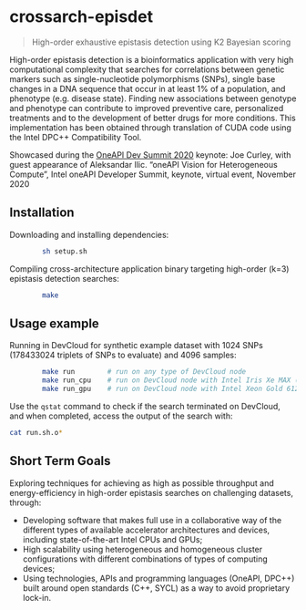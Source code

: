 # crossarch-episdet
> High-order exhaustive epistasis detection using K2 Bayesian scoring

High-order epistasis detection is a bioinformatics application with very high computational complexity that searches for correlations between genetic markers such as single-nucleotide polymorphisms (SNPs), single base changes in a DNA sequence that occur in at least 1% of a population, and phenotype (e.g. disease state).
Finding new associations between genotype and phenotype can contribute to improved preventive care, personalized treatments and to the development of better drugs for more conditions. 
This implementation has been obtained through translation of CUDA code using the Intel DPC++ Compatibility Tool.

Showcased during the [OneAPI Dev Summit 2020](https://www.oneapi.com/events/devcon2020/) keynote: Joe Curley, with guest appearance of Aleksandar Ilic. “oneAPI Vision for Heterogeneous Compute”, Intel oneAPI Developer Summit, keynote, virtual event, November 2020

## Installation

Downloading and installing dependencies:
```bash
        sh setup.sh
```

Compiling cross-architecture application binary targeting high-order (k=3) epistasis detection searches:
```bash
        make
```

## Usage example

Running in DevCloud for synthetic example dataset with 1024 SNPs (178433024 triplets of SNPs to evaluate) and 4096 samples:
```bash
        make run        # run on any type of DevCloud node
        make run_cpu    # run on DevCloud node with Intel Iris Xe MAX (CPU)
        make run_gpu    # run on DevCloud node with Intel Xeon Gold 6128 (CPU)
```

Use the `qstat` command to check if the search terminated on DevCloud, and when completed, access the output of the search with:
```bash
cat run.sh.o*
```

## Short Term Goals

Exploring techniques for achieving as high as possible throughput and energy-efficiency in high-order epistasis searches on challenging datasets, through:
* Developing software that makes full use in a collaborative way of the different types of available accelerator architectures and devices, including state-of-the-art Intel CPUs and GPUs;
* High scalability using heterogeneous and homogeneous cluster configurations with different combinations of types of computing devices;
* Using technologies, APIs and programming languages (OneAPI, DPC++) built around open standards (C++, SYCL) as a way to avoid proprietary lock-in.
